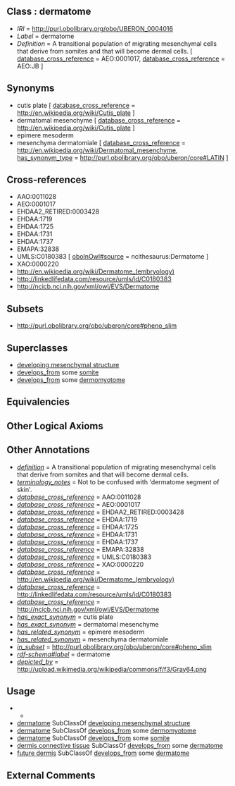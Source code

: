 
## Class : dermatome

 * *IRI* = http://purl.obolibrary.org/obo/UBERON_0004016
 * *Label* = dermatome
 * *Definition* = A transitional population of migrating mesenchymal cells that derive from somites and that will become dermal cells. [ [database_cross_reference](../../ef/oboInOwl#hasDbXref.md) = AEO:0001017, [database_cross_reference](../../ef/oboInOwl#hasDbXref.md) = AEO:JB ]

## Synonyms

 * cutis plate [ [database_cross_reference](../../ef/oboInOwl#hasDbXref.md) = http://en.wikipedia.org/wiki/Cutis_plate ]
 * dermatomal mesenchyme [ [database_cross_reference](../../ef/oboInOwl#hasDbXref.md) = http://en.wikipedia.org/wiki/Cutis_plate ]
 * epimere mesoderm
 * mesenchyma dermatomiale [ [database_cross_reference](../../ef/oboInOwl#hasDbXref.md) = http://en.wikipedia.org/wiki/Dermatomal_mesenchyme, [has_synonym_type](../../pe/oboInOwl#hasSynonymType.md) = http://purl.obolibrary.org/obo/uberon/core#LATIN ]

## Cross-references

 * AAO:0011028
 * AEO:0001017
 * EHDAA2_RETIRED:0003428
 * EHDAA:1719
 * EHDAA:1725
 * EHDAA:1731
 * EHDAA:1737
 * EMAPA:32838
 * UMLS:C0180383 [ [oboInOwl#source](../../ce/oboInOwl#source.md) = ncithesaurus:Dermatome ]
 * XAO:0000220
 * http://en.wikipedia.org/wiki/Dermatome_(embryology)
 * http://linkedlifedata.com/resource/umls/id/C0180383
 * http://ncicb.nci.nih.gov/xml/owl/EVS/Dermatome

## Subsets

 * http://purl.obolibrary.org/obo/uberon/core#pheno_slim

## Superclasses

 * [developing mesenchymal structure](../../UBERON/50/UBERON_0017650.md)
 * [develops_from](../../RO/02/RO_0002202.md) some [somite](../../UBERON/29/UBERON_0002329.md)
 * [develops_from](../../RO/02/RO_0002202.md) some [dermomyotome](../../UBERON/90/UBERON_0004290.md)

## Equivalencies


## Other Logical Axioms


## Other Annotations

 * *[definition](../../IAO/15/IAO_0000115.md)* = A transitional population of migrating mesenchymal cells that derive from somites and that will become dermal cells.
 * *[terminology_notes](../../UBPROP/13/UBPROP_0000013.md)* = Not to be confused with 'dermatome segment of skin'.
 * *[database_cross_reference](../../ef/oboInOwl#hasDbXref.md)* = AAO:0011028
 * *[database_cross_reference](../../ef/oboInOwl#hasDbXref.md)* = AEO:0001017
 * *[database_cross_reference](../../ef/oboInOwl#hasDbXref.md)* = EHDAA2_RETIRED:0003428
 * *[database_cross_reference](../../ef/oboInOwl#hasDbXref.md)* = EHDAA:1719
 * *[database_cross_reference](../../ef/oboInOwl#hasDbXref.md)* = EHDAA:1725
 * *[database_cross_reference](../../ef/oboInOwl#hasDbXref.md)* = EHDAA:1731
 * *[database_cross_reference](../../ef/oboInOwl#hasDbXref.md)* = EHDAA:1737
 * *[database_cross_reference](../../ef/oboInOwl#hasDbXref.md)* = EMAPA:32838
 * *[database_cross_reference](../../ef/oboInOwl#hasDbXref.md)* = UMLS:C0180383
 * *[database_cross_reference](../../ef/oboInOwl#hasDbXref.md)* = XAO:0000220
 * *[database_cross_reference](../../ef/oboInOwl#hasDbXref.md)* = http://en.wikipedia.org/wiki/Dermatome_(embryology)
 * *[database_cross_reference](../../ef/oboInOwl#hasDbXref.md)* = http://linkedlifedata.com/resource/umls/id/C0180383
 * *[database_cross_reference](../../ef/oboInOwl#hasDbXref.md)* = http://ncicb.nci.nih.gov/xml/owl/EVS/Dermatome
 * *[has_exact_synonym](../../ym/oboInOwl#hasExactSynonym.md)* = cutis plate
 * *[has_exact_synonym](../../ym/oboInOwl#hasExactSynonym.md)* = dermatomal mesenchyme
 * *[has_related_synonym](../../ym/oboInOwl#hasRelatedSynonym.md)* = epimere mesoderm
 * *[has_related_synonym](../../ym/oboInOwl#hasRelatedSynonym.md)* = mesenchyma dermatomiale
 * *[in_subset](../../et/oboInOwl#inSubset.md)* = http://purl.obolibrary.org/obo/uberon/core#pheno_slim
 * *[rdf-schema#label](../../el/rdf-schema#label.md)* = dermatome
 * *[depicted_by](../../depicted/by/depicted_by.md)* = http://upload.wikimedia.org/wikipedia/commons/f/f3/Gray64.png

## Usage

 * -
 * [dermatome](../../UBERON/16/UBERON_0004016.md) SubClassOf [developing mesenchymal structure](../../UBERON/50/UBERON_0017650.md)
 * [dermatome](../../UBERON/16/UBERON_0004016.md) SubClassOf [develops_from](../../RO/02/RO_0002202.md) some [dermomyotome](../../UBERON/90/UBERON_0004290.md)
 * [dermatome](../../UBERON/16/UBERON_0004016.md) SubClassOf [develops_from](../../RO/02/RO_0002202.md) some [somite](../../UBERON/29/UBERON_0002329.md)
 * [dermis connective tissue](../../UBERON/85/UBERON_0003585.md) SubClassOf [develops_from](../../RO/02/RO_0002202.md) some [dermatome](../../UBERON/16/UBERON_0004016.md)
 * [future dermis](../../UBERON/83/UBERON_0010083.md) SubClassOf [develops_from](../../RO/02/RO_0002202.md) some [dermatome](../../UBERON/16/UBERON_0004016.md)

## External Comments

